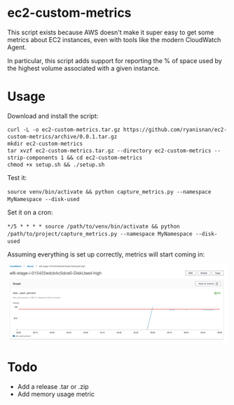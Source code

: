 # ec2-custom-metrics

This script exists because AWS doesn't make it super easy to get some metrics about EC2 instances, even with tools like the modern CloudWatch Agent.

In particular, this script adds support for reporting the % of space used by the highest volume associated with a given instance.

# Usage

Download and install the script:

```
curl -L -o ec2-custom-metrics.tar.gz https://github.com/ryanisnan/ec2-custom-metrics/archive/0.0.1.tar.gz
mkdir ec2-custom-metrics
tar xvzf ec2-custom-metrics.tar.gz --directory ec2-custom-metrics --strip-components 1 && cd ec2-custom-metrics
chmod +x setup.sh && ./setup.sh
```

Test it:

`source venv/bin/activate && python capture_metrics.py --namespace MyNamespace --disk-used`

Set it on a cron:

`*/5 * * * * source /path/to/venv/bin/activate && python /path/to/project/capture_metrics.py --namespace MyNamespace --disk-used`

Assuming everything is set up correctly, metrics will start coming in:

![Example screenshot of cloudwatch metrics of disk_used_percent](screenshot.png)

# Todo

- Add a release .tar or .zip
- Add memory usage metric
